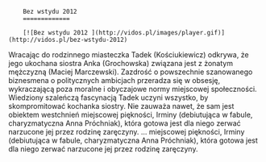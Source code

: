 
        Bez wstydu 2012 
        =============
        
        [![Bez wstydu 2012 ](http://vidos.pl/images/player.gif)](http://vidos.pl/bez-wstydu-2012)
        
        
 Wracając do rodzinnego miasteczka Tadek (Kościukiewicz) odkrywa, że jego ukochana siostra Anka (Grochowska) związana jest z żonatym mężczyzną (Maciej Marczewski). Zazdrość o powszechnie szanowanego biznesmena o politycznych ambicjach przeradza się w obsesję, wykraczającą poza moralne i obyczajowe normy miejscowej społeczności. Wiedziony szaleńczą fascynacją Tadek uczyni wszystko, by skompromitować kochanka siostry. Nie zauważa nawet, że sam jest obiektem westchnień miejscowej piękności, Irminy (debiutująca w fabule, charyzmatyczna Anna Próchniak), która gotowa jest dla niego zerwać narzucone jej przez rodzinę zaręczyny.  ... miejscowej piękności, Irminy (debiutująca w fabule, charyzmatyczna Anna Próchniak), która gotowa jest dla niego zerwać narzucone jej przez rodzinę zaręczyny.
    